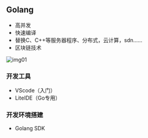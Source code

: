 ## Golang

- 高并发
- 快速编译
- 替换C、C++等服务器程序、分布式，云计算，sdn……
- 区块链技术

![img01](F:\Daily_Files\Study_Files\gitFolder\Study-Notes-in-University\golang\note\img\img01.png)

### 开发工具

- VScode（入门）
- LiteIDE（Go专用）

### 开发环境搭建

- Golang SDK